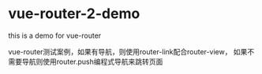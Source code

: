 # vue-router-2-demo
this is a demo for vue-router

vue-router测试案例，如果有导航，则使用router-link配合router-view，
如果不需要导航则使用router.push编程式导航来跳转页面
